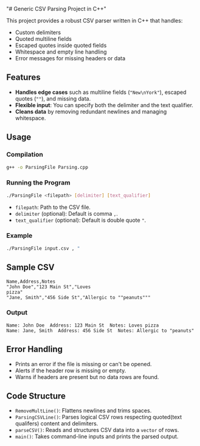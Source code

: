 "# Generic CSV Parsing Project in C++" 

This project provides a robust CSV parser written in C++ that handles:

- Custom delimiters
- Quoted multiline fields
- Escaped quotes inside quoted fields
- Whitespace and empty line handling
- Error messages for missing headers or data

## Features

- **Handles edge cases** such as multiline fields (`"New\nYork"`), escaped quotes (`""`), and missing data.
- **Flexible input**: You can specify both the delimiter and the text qualifier.
- **Cleans data** by removing redundant newlines and managing whitespace.

## Usage

### Compilation

```bash
g++ -o ParsingFile Parsing.cpp
```

### Running the Program

```bash
./ParsingFile <filepath> [delimiter] [text_qualifier]
```

- `filepath`: Path to the CSV file.
- `delimiter` (optional): Default is comma `,`.
- `text_qualifier` (optional): Default is double quote `"`.

### Example

```bash
./ParsingFile input.csv , "
```

## Sample CSV

```
Name,Address,Notes
"John Doe","123 Main St","Loves
pizza"
"Jane, Smith","456 Side St","Allergic to ""peanuts"""
```

### Output

```
Name: John Doe  Address: 123 Main St  Notes: Loves pizza
Name: Jane, Smith  Address: 456 Side St  Notes: Allergic to "peanuts"
```

## Error Handling

- Prints an error if the file is missing or can't be opened.
- Alerts if the header row is missing or empty.
- Warns if headers are present but no data rows are found.

## Code Structure

- `RemoveMultLine()`: Flattens newlines and trims spaces.
- `ParsingCSVLine()`: Parses logical CSV rows respecting quoted(text qualifers) content and delimiters.
- `parseCSV()`: Reads and structures CSV data into a `vector` of rows.
- `main()`: Takes command-line inputs and prints the parsed output.


